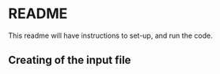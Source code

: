#  README
This readme will have instructions to set-up, and run the code. 

## Creating of the input file

